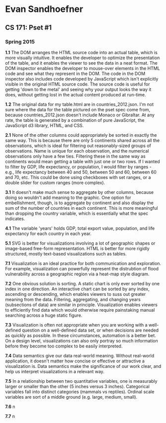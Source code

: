 Evan Sandhoefner
================
CS 171: Pset #1
---------------
### Spring 2015

**1.1** The DOM arranges the HTML source code into an actual table, which is more visually intuitive. It enables the developer to optimize the presentation of the table, and it enables the viewer to see the data in a neat format. The DOM inspector enables the developer to mouse-over elements in the HTML code and see what they represent in the DOM. The code in the DOM inspector also includes code developed by JavaScript which isn't explicitly visible in the original HTML source code. The source code is useful for getting 'down to the metal' and seeing why your output looks the way it does, without getting lost in the actual content produced at run-time.

**1.2** The original data for my table.html are in countries_2012.json. I'm not sure where the data for the table pictured on the pset spec come from, because countries_2012.json doesn't include Monaco or Gibraltar. At any rate, the table is generated by a combination of pure JavaScript, the JavaScript d3 library, HTML, and CSS.

**2.1** None of the other columns could appropriately be sorted in exactly the same way. This is because there are only 5 continents shared across all the observations, which is ideal for filtering out reasonably-sized groups of observations. Name is unique for each observation, and the numerical observations only have a few ties. Filtering these in the same way as continents would mean getting a table with just one or two rows. If I wanted to filter by GDP, life expectancy, or population, I would filter by ranges - e.g., life expectancy between 40 and 50, between 50 and 60, between 60 and 70, etc. This could be done using checkboxes with set ranges, or a double slider for custom ranges (more complex).

**3.1** It doesn't make much sense to aggregate by other columns, because doing so wouldn't add meaning to the graphic. One option for embellishment, though, is to aggregate by continent and also display the sum of the number of countries in each continent. This is more meaningful than dropping the country variable, which is essentially what the spec indicates.

**4.1** The variable 'years' holds GDP, total export value, population, and life expectancy for each country in each year.

**5.1** SVG is better for visualizations involving a lot of geographic shapes or image-based free-form representation. HTML is better for more rigidly structured, mostly text-based visualizations such as tables.

**7.1** Visualization is an ideal practice for both communication and exploration. For example, visualization can powerfully represent the distrubtion of flood vulnerability across a geographic region via a heat-map style diagram.

**7.2** One obvious solution is sorting. A static chart is only ever sorted by one index in one direction. An interactive chart can be sorted by any index, ascending or descending, which enables viewers to suss out greater meaning from the data. Filtering, aggregating, and changing years (subsections of data) are similar in principle. Visualization enables viewers to efficiently find data which would otherwise require painstaking manual searching across a huge static figure.

**7.3** Visualization is often not appropriate when you are working with a well-defined question on a well-defined data set, or when decisions are needed as quickly as possible. In these circumstances, automation is a better bet. On a design level, visualizations can also only portray so much information before they become too complex to be easily interpreted.

**7.4** Data semantics give our data real-world meaning. Without real-world application, it doesn't matter how concise or effective or attractive a visualization is. Data semantics make the significance of our work clear, and help us interpret visualizations in a relevant way.   

**7.5** In a relationship between two quantitative variables, one is measurably larger or smaller than the other (5 inches versus 3 inches). Categorical variables fall into distinct categories (mammals vs reptiles). Ordinal scale variables are sort of a middle ground (e.g. large, medium, small).

**7.6** n

**7.7** n